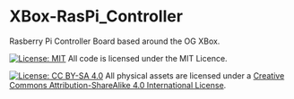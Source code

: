 # XBox-RasPi_Controller
Rasberry Pi Controller Board based around the OG XBox.

[![License: MIT](https://img.shields.io/badge/License-MIT-yellow.svg)](https://opensource.org/licenses/MIT)
All code is licensed under the MIT Licence.

[![License: CC BY-SA 4.0](https://img.shields.io/badge/License-CC%20BY--SA%204.0-lightgrey.svg)](https://creativecommons.org/licenses/by-sa/4.0/)
All physical assets are licensed under a [Creative Commons Attribution-ShareAlike 4.0 International License](http://creativecommons.org/licenses/by-sa/4.0/).
